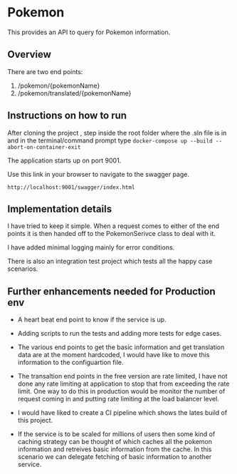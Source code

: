 # Pokemon

This provides an API to query for Pokemon information.

## Overview

There are two end points:

1. /pokemon/{pokemonName}
2. /pokemon/translated/{pokemonName}

## Instructions on how to run

After cloning the project , step inside the root folder where the .sln file is in and in the terminal/command prompt type `docker-compose up --build --abort-on-container-exit`

The application starts up on port 9001.

Use this link in your browser to navigate to the swagger page.

`http://localhost:9001/swagger/index.html`

## Implementation details

I have tried to keep it simple. When a request comes to either of the end points it is then handed off to the PokemonSerivce class to deal with it.

I have added minimal logging mainly for error conditions.

There is also an integration test project which tests all the happy case scenarios.

## Further enhancements needed for Production env

- A heart beat end point to know if the service is up.

- Adding scripts to run the tests and adding more tests for edge cases.

- The various end points to get the basic information and get translation data are at the moment hardcoded, I would have like to move this information to the configuartion file.

- The transaltion end points in the free version are rate limited, I have not done any rate limiting at application to stop that from exceeding the rate limit. One way to do this in production would be monitor the number of request coming in and putting rate limiting at the load balancer level.

- I would have liked to create a CI pipeline which shows the lates build of this project.

- If the service is to be scaled for millions of users then some kind of caching strategy can be thought of which caches all the pokemon information and retreives basic information from the cache. In this scenario we can delegate fetching of basic information to another service.
